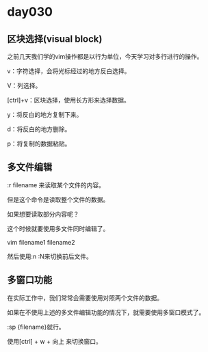 # day030

## 区块选择(visual block)

之前几天我们学的vim操作都是以行为单位，今天学习对多行进行的操作。

v：字符选择，会将光标经过的地方反白选择。

V：列选择。

[ctrl]+v：区块选择，使用长方形来选择数据。

y：将反白的地方复制下来。

d：将反白的地方删除。

p：将复制的数据粘贴。

## 多文件编辑

:r filename 来读取某个文件的内容。

但是这个命令是读取整个文件的数据。

如果想要读取部分内容呢？

这个时候就要使用多文件同时编辑了。

vim filename1 filename2

然后使用:n :N来切换前后文件。

## 多窗口功能

在实际工作中，我们常常会需要使用对照两个文件的数据。

如果在不使用上述的多文件编辑功能的情况下，就需要使用多窗口模式了。

:sp {filename}就行。

使用[ctrl] + w + 向上 来切换窗口。

